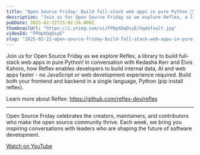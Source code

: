 ```yaml
---
title: "Open Source Friday: Build full-stack web apps in pure Python 🐍"
description: "Join us for Open Source Friday as we explore Reflex, a library to build full-stack web apps in pure Python! In conversation with Kedasha Kerr and Elvis Kahoro, how Reflex enables developers to build internal data, AI and web apps faster - no JavaScript or web development experience required. Build both your frontend and backend in a single language, Python (pip install reflex)."
pubDate: 2025-02-22T23:02:34.000Z
thumbnailUrl: "https://i.ytimg.com/vi/FPOpXOqDsyE/hqdefault.jpg"
videoId: "FPOpXOqDsyE"
slug: "2025-02-22-open-source-friday-build-full-stack-web-apps-in-pure-python-"
---
```


Join us for Open Source Friday as we explore Reflex, a library to build full-stack web apps in pure Python! In conversation with Kedasha Kerr and Elvis Kahoro, how Reflex enables developers to build internal data, AI and web apps faster - no JavaScript or web development experience required. Build both your frontend and backend in a single language, Python (pip install reflex).

Learn more about Reflex: https://github.com/reflex-dev/reflex

---
Open Source Friday celebrates the creators, maintainers, and contributors who make the open source community thrive. Each week, we bring you inspiring conversations with leaders who are shaping the future of software development.

[Watch on YouTube](https://www.youtube.com/watch?v=FPOpXOqDsyE)
